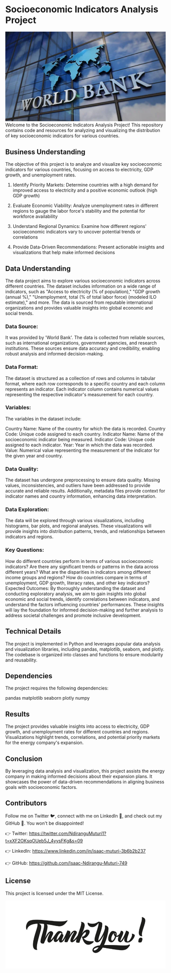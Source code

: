 # Socioeconomic Indicators Analysis Project

![world_bank_photo](world_bank_photo.png)
Welcome to the Socioeconomic Indicators Analysis Project! This repository contains code and resources for analyzing and visualizing the distribution of key socioeconomic indicators for various countries. 


## Business Understanding

The objective of this project is to analyze and visualize key socioeconomic indicators for various countries, focusing on access to electricity, GDP growth, and unemployment rates.

1. Identify Priority Markets: Determine countries with a high demand for improved access to electricity and a positive economic outlook (high GDP growth) 

2. Evaluate Economic Viability: Analyze unemployment rates in different regions to gauge the labor force's stability and the potential for workforce availability

3. Understand Regional Dynamics: Examine how different regions' socioeconomic indicators vary to uncover potential trends or correlations 

4. Provide Data-Driven Recommendations: Present actionable insights and visualizations that help  make informed decisions 

## Data Understanding

The data project aims to explore various socioeconomic indicators across different countries. The dataset includes information on a wide range of indicators, such as "Access to electricity (% of population)," "GDP growth (annual %)," "Unemployment, total (% of total labor force) (modeled ILO estimate)," and more. The data is sourced from reputable international organizations and provides valuable insights into global economic and social trends.

### Data Source:
It was provided by 'World Bank'. The data is collected from reliable sources, such as international organizations, government agencies, and research institutions. These sources ensure data accuracy and credibility, enabling robust analysis and informed decision-making.

### Data Format:
The dataset is structured as a collection of rows and columns in tabular format, where each row corresponds to a specific country and each column represents an indicator. Each indicator column contains numerical values representing the respective indicator's measurement for each country.

### Variables:
The variables in the dataset include:

Country Name: Name of the country for which the data is recorded.
Country Code: Unique code assigned to each country.
Indicator Name: Name of the socioeconomic indicator being measured.
Indicator Code: Unique code assigned to each indicator.
Year: Year in which the data was recorded.
Value: Numerical value representing the measurement of the indicator for the given year and country.
### Data Quality:
The dataset has undergone preprocessing to ensure data quality. Missing values, inconsistencies, and outliers have been addressed to provide accurate and reliable results. Additionally, metadata files provide context for indicator names and country information, enhancing data interpretation.

### Data Exploration:
The data will be explored through various visualizations, including histograms, bar plots, and regional analyses. These visualizations will provide insights into distribution patterns, trends, and relationships between indicators and regions.

### Key Questions:

How do different countries perform in terms of various socioeconomic indicators?
Are there any significant trends or patterns in the data across different years?
What are the disparities in indicators among different income groups and regions?
How do countries compare in terms of unemployment, GDP growth, literacy rates, and other key indicators?
Expected Outcomes:
By thoroughly understanding the dataset and conducting exploratory analysis, we aim to gain insights into global economic and social trends, identify correlations between indicators, and understand the factors influencing countries' performances. These insights will lay the foundation for informed decision-making and further analysis to address societal challenges and promote inclusive development.

## Technical Details
The project is implemented in Python and leverages popular data analysis and visualization libraries, including pandas, matplotlib, seaborn, and plotly. The codebase is organized into classes and functions to ensure modularity and reusability.


## Dependencies
The project requires the following dependencies:

pandas
matplotlib
seaborn
plotly
numpy

## Results
The project provides valuable insights into access to electricity, GDP growth, and unemployment rates for different countries and regions. Visualizations highlight trends, correlations, and potential priority markets for the energy company's expansion.

## Conclusion
By leveraging data analysis and visualization, this project assists the energy company in making informed decisions about their expansion plans. It showcases the power of data-driven recommendations in aligning business goals with socioeconomic factors.

## Contributors
Follow me on Twitter 🐦, connect with me on LinkedIn 🔗, and check out my GitHub 🐙. You won't be disappointed!

👉 Twitter: https://twitter.com/NdiranguMuturi1?t=xXF2OKsqOUeb5J_4yysFKg&s=09

👉 LinkedIn: https://www.linkedin.com/in/isaac-muturi-3b6b2b237 

👉 GitHub: https://github.com/Isaac-Ndirangu-Muturi-749



## License
This project is licensed under the MIT License.


![thankyouimage](thankyouimage.png)
